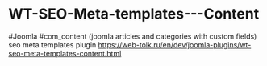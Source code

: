 # WT-SEO-Meta-templates---Content
#Joomla #com_content (joomla articles and categories with custom fields) seo meta templates plugin
https://web-tolk.ru/en/dev/joomla-plugins/wt-seo-meta-templates-content.html
